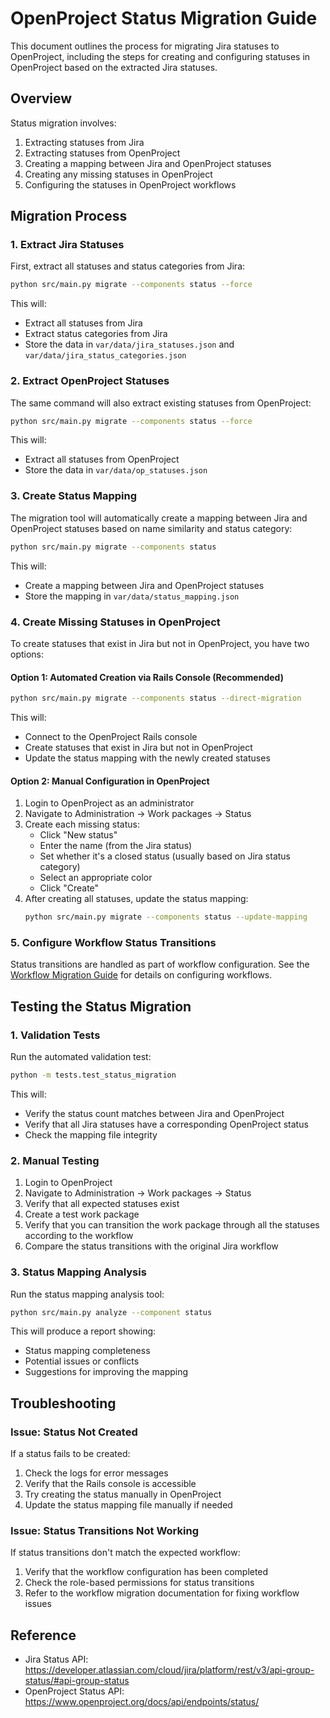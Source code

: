 # OpenProject Status Migration Guide

This document outlines the process for migrating Jira statuses to OpenProject, including the steps for creating and configuring statuses in OpenProject based on the extracted Jira statuses.

## Overview

Status migration involves:
1. Extracting statuses from Jira
2. Extracting statuses from OpenProject
3. Creating a mapping between Jira and OpenProject statuses
4. Creating any missing statuses in OpenProject
5. Configuring the statuses in OpenProject workflows

## Migration Process

### 1. Extract Jira Statuses

First, extract all statuses and status categories from Jira:

```bash
python src/main.py migrate --components status --force
```

This will:
- Extract all statuses from Jira
- Extract status categories from Jira
- Store the data in `var/data/jira_statuses.json` and `var/data/jira_status_categories.json`

### 2. Extract OpenProject Statuses

The same command will also extract existing statuses from OpenProject:

```bash
python src/main.py migrate --components status --force
```

This will:
- Extract all statuses from OpenProject
- Store the data in `var/data/op_statuses.json`

### 3. Create Status Mapping

The migration tool will automatically create a mapping between Jira and OpenProject statuses based on name similarity and status category:

```bash
python src/main.py migrate --components status
```

This will:
- Create a mapping between Jira and OpenProject statuses
- Store the mapping in `var/data/status_mapping.json`

### 4. Create Missing Statuses in OpenProject

To create statuses that exist in Jira but not in OpenProject, you have two options:

#### Option 1: Automated Creation via Rails Console (Recommended)

```bash
python src/main.py migrate --components status --direct-migration
```

This will:
- Connect to the OpenProject Rails console
- Create statuses that exist in Jira but not in OpenProject
- Update the status mapping with the newly created statuses

#### Option 2: Manual Configuration in OpenProject

1. Login to OpenProject as an administrator
2. Navigate to Administration → Work packages → Status
3. Create each missing status:
   - Click "New status"
   - Enter the name (from the Jira status)
   - Set whether it's a closed status (usually based on Jira status category)
   - Select an appropriate color
   - Click "Create"
4. After creating all statuses, update the status mapping:
   ```bash
   python src/main.py migrate --components status --update-mapping
   ```

### 5. Configure Workflow Status Transitions

Status transitions are handled as part of workflow configuration. See the [Workflow Migration Guide](workflow_migration.md) for details on configuring workflows.

## Testing the Status Migration

### 1. Validation Tests

Run the automated validation test:

```bash
python -m tests.test_status_migration
```

This will:
- Verify the status count matches between Jira and OpenProject
- Verify that all Jira statuses have a corresponding OpenProject status
- Check the mapping file integrity

### 2. Manual Testing

1. Login to OpenProject
2. Navigate to Administration → Work packages → Status
3. Verify that all expected statuses exist
4. Create a test work package
5. Verify that you can transition the work package through all the statuses according to the workflow
6. Compare the status transitions with the original Jira workflow

### 3. Status Mapping Analysis

Run the status mapping analysis tool:

```bash
python src/main.py analyze --component status
```

This will produce a report showing:
- Status mapping completeness
- Potential issues or conflicts
- Suggestions for improving the mapping

## Troubleshooting

### Issue: Status Not Created

If a status fails to be created:

1. Check the logs for error messages
2. Verify that the Rails console is accessible
3. Try creating the status manually in OpenProject
4. Update the status mapping file manually if needed

### Issue: Status Transitions Not Working

If status transitions don't match the expected workflow:

1. Verify that the workflow configuration has been completed
2. Check the role-based permissions for status transitions
3. Refer to the workflow migration documentation for fixing workflow issues

## Reference

- Jira Status API: https://developer.atlassian.com/cloud/jira/platform/rest/v3/api-group-status/#api-group-status
- OpenProject Status API: https://www.openproject.org/docs/api/endpoints/status/

